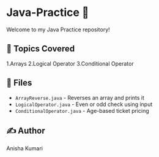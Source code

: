 # Java-Practice 🚀

Welcome to my Java Practice repository!

## 📌 Topics Covered
1.Arrays
2.Logical Operator
3.Conditional Operator


## 📁 Files
- `ArrayReverse.java` - Reverses an array and prints it
- `LogicalOperator.java` - Even or odd check using input
- `ConditionalOperator.java` - Age-based ticket pricing


## ✍️ Author
Anisha Kumari
